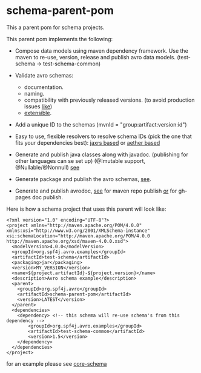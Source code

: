 # schema-parent-pom

This a parent pom for schema projects.

 This parent pom implements the following:

  * Compose data models using maven dependency framework. Use the maven to re-use, version, release and publish avro data models. (test-schema -> test-schema-common)

  * Validate avro schemas:
    * documentation.
    * naming.
    * compatibility with previously released versions. (to avoid production issues [like](https://www.theregister.co.uk/2020/05/08/facebook_sdk_snafu_ios/))
    * [extensible](http://www.spf4j.org/spf4j-avro-components/maven-avro-schema-plugin/avro-validate-mojo.html).

  * Add a unique ID to the schemas (mvnId = "group:artifact:version:id")

  * Easy to use, flexible resolvers to resolve schema IDs (pick the one that fits your dependencies best):
 [jaxrs based](https://github.com/zolyfarkas/spf4j-jaxrs/blob/master/spf4j-jaxrs-client/src/main/java/org/spf4j/avro/SchemaClient.java)
  or [aether based](https://github.com/zolyfarkas/spf4j/blob/master/spf4j-maven-schema-resolver/src/main/java/org/spf4j/maven/MavenSchemaResolver.java)

  * Generate and publish java classes along with javadoc. (publishing for other languages can se set up) (@Imutable support, @Nullable/@Nonnull) [see](https://bintray.com/zolyfarkas/core/download_file?file_path=org%2Fspf4j%2Favro%2Fexamples%2Ftest-schema%2F1.1%2Ftest-schema-1.1.jar)

  * Generate package and publish the avro schemas, [see](https://bintray.com/zolyfarkas/core/download_file?file_path=org%2Fspf4j%2Favro%2Fexamples%2Ftest-schema%2F1.1%2Ftest-schema-1.1-avsc.jar).
  
  * Generate and publish avrodoc, [see](https://bintray.com/zolyfarkas/core/download_file?file_path=org%2Fspf4j%2Favro%2Fexamples%2Ftest-schema%2F1.1%2Ftest-schema-1.1-avrodoc.jar) for  maven repo publish
    [or](https://zolyfarkas.github.io/fred-schema/) for gh-pages doc publish.



Here is how a schema project that uses this parent will look like:

    <?xml version="1.0" encoding="UTF-8"?>
    <project xmlns="http://maven.apache.org/POM/4.0.0" xmlns:xsi="http://www.w3.org/2001/XMLSchema-instance"       xsi:schemaLocation="http://maven.apache.org/POM/4.0.0 http://maven.apache.org/xsd/maven-4.0.0.xsd">
      <modelVersion>4.0.0</modelVersion>
      <groupId>org.spf4j.avro.examples</groupId>
      <artifactId>test-schema</artifactId>
      <packaging>jar</packaging>
      <version>MY_VERSION</version>
      <name>${project.artifactId}-${project.version}</name>
      <description>Avro schema example</description>
      <parent>
        <groupId>org.spf4j.avro</groupId>
        <artifactId>schema-parent-pom</artifactId>
        <version>LATEST</version>
      </parent>
      <dependencies>
        <dependency> <!-- this schema will re-use schema's from this dependency -->
            <groupId>org.spf4j.avro.examples</groupId>
            <artifactId>test-schema-common</artifactId>
            <version>1.5</version>
        </dependency>
      </dependencies>
    </project>

for an example please see [core-schema](https://github.com/zolyfarkas/core-schema)
